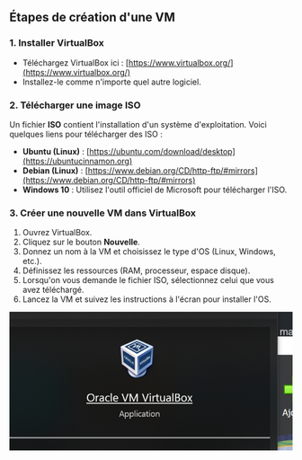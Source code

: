 
## Étapes de création d'une VM

### 1. Installer VirtualBox

- Téléchargez VirtualBox ici : [https://www.virtualbox.org/](https://www.virtualbox.org/)
- Installez-le comme n'importe quel autre logiciel.

### 2. Télécharger une image ISO

Un fichier **ISO** contient l'installation d'un système d'exploitation. Voici quelques liens pour télécharger des ISO :

- **Ubuntu (Linux)** : [https://ubuntu.com/download/desktop](https://ubuntucinnamon.org)
- **Debian (Linux)** : [https://www.debian.org/CD/http-ftp/#mirrors](https://www.debian.org/CD/http-ftp/#mirrors)
- **Windows 10** : Utilisez l'outil officiel de Microsoft pour télécharger l'ISO.

### 3. Créer une nouvelle VM dans VirtualBox

1. Ouvrez VirtualBox.
2. Cliquez sur le bouton **Nouvelle**.
3. Donnez un nom à la VM et choisissez le type d'OS (Linux, Windows, etc.).
4. Définissez les ressources (RAM, processeur, espace disque).
5. Lorsqu'on vous demande le fichier ISO, sélectionnez celui que vous avez téléchargé.
6. Lancez la VM et suivez les instructions à l'écran pour installer l'OS.

![Création d'une VM dans VirtualBox](image-1.png)
